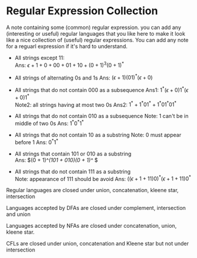 # Regular Expression Collection

A note containing some (common) regular expression. you can add any (interesting or useful) regular languages that you like here to make it look like a nice collection of (useful) regular expressions. You can add any note for a reguarl expression if it's hard to understand.


- All strings except $11$:  
Ans: $\epsilon + 1 + 0 + 00 + 01 + 10 + (0 + 1)^3(0+1)^*$

- All strings of alternating $0$s and $1$s
Ans: $(\epsilon + 1)(01)^*(\epsilon + 0)$

- All strings that do not contain $000$ as a subsequence
Ans1: $1^*(\epsilon + 0)1^*(\epsilon + 0)1^*$  
Note2: all strings having at most two $0$s
Ans2: $1^* + 1^*01^* + 1^*01^*01^*$

- All strings that do not contain $010$ as a subsequence
Note: $1$ can't be in middle of two $0$s
Ans: $1^*0^*1^*$

- All strings that do not contain $10$ as a substring
Note: 0 must appear before 1
Ans: $0^*1^*$

- All strings that contain $101$ or $010$ as a substring  
Ans: $(0 + 1)^*(101 + 010)(0 + 1)^* $

- All strings that do not contain $111$ as a substring  
Note: appearance of $111$ should be avoid
Ans: $((\epsilon + 1 + 11)0)^*(\epsilon + 1 + 11)0^*$

Regular languages are closed under union, concatenation, kleene star, intersection

Languages accepted by DFAs are closed under complement, intersection and union

Languages accepted by NFAs are closed under concatenation, union, kleene star.

CFLs are closed under union, concatenation and Kleene star but not under intersection
